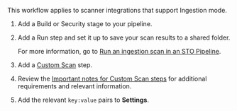 This workflow applies to scanner integrations that support Ingestion mode.

1. Add a Build or Security stage to your pipeline.

2. Add a Run step and set it up to save your scan results to a shared folder. 

   For more information, go to [Run an ingestion scan in an STO Pipeline](/docs/security-testing-orchestration/key-concepts/ingest-scan-results-into-an-sto-pipeline).

3. Add a [Custom Scan](/docs/security-testing-orchestration/custom-scanning/custom-scan-reference) step.

4. Review the [Important notes for Custom Scan steps](/docs/security-testing-orchestration/custom-scanning/custom-scan-reference#important-notes-for-custom-scan-steps) for additional requirements and relevant information. 

5. Add the relevant `key:value` pairs to **Settings**.